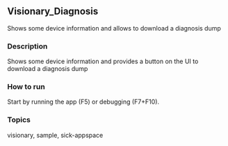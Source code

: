 ## Visionary_Diagnosis
Shows some device information and allows to download a diagnosis dump

### Description
Shows some device information and provides a button on the UI to download a
  diagnosis dump

### How to run
Start by running the app (F5) or debugging (F7+F10).

### Topics
visionary, sample, sick-appspace